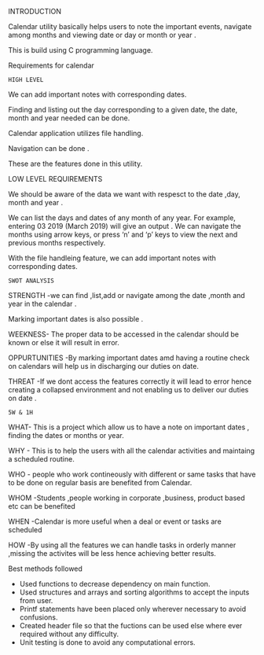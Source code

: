 INTRODUCTION

Calendar utility basically helps users to note the important events, navigate among months and viewing date or day or month or year .

This is build using C programming language.






Requirements for calendar 

    HIGH LEVEL
    
We can add important notes with corresponding dates.

Finding  and listing  out the day corresponding to a given date, the date,  month and year needed can be done.

Calendar application utilizes file handling.

Navigation can be done .

These are the features done in this utility.

   LOW LEVEL REQUIREMENTS 
   
We should be aware of the data we want with respesct to the date ,day, month and year .

We can list the days and dates of any month of any year. For example, entering 03 2019 (March 2019) will give an output 
.
We can navigate the months using arrow keys, or press ‘n’ and ‘p’ keys to view the next and previous months respectively.

With the file handleing  feature, we can add important notes with corresponding dates.

    SWOT ANALYSIS
    
STRENGTH -we can find ,list,add or navigate among the date ,month and year in the calendar .

Marking important dates is also possible .

WEEKNESS- The proper data to be accessed in the calendar should be known or else it will result in error.

OPPURTUNITIES -By marking important dates amd having a routine check on calendars will help us in discharging our duties on date.

THREAT -If we dont access the features correctly it will lead to error hence creating a collapsed environment and not enabling us to deliver our duties on date .

    5W & 1H
WHAT- This is a project which allow us to have a note on important dates , finding the dates or months or year.

WHY - This is to help the users with all the calendar activities and maintaing a scheduled routine.

WHO  - people who work contineously with different or same tasks that have to be done on regular basis are benefited from Calendar.

WHOM -Students ,people working in corporate ,business, product based etc can be benefited 

WHEN -Calendar is more useful when a deal or event or tasks are scheduled 

HOW -By using all the features we can handle tasks in orderly manner ,missing the activites will be less hence achieving better results.

Best methods followed
 * Used functions to decrease dependency on main function.
 * Used structures and arrays and sorting algorithms to accept the inputs from user.
 * Printf statements have been placed only wherever necessary to avoid confusions.
 * Created header file so that the fuctions can be used else where ever required without any difficulty.
 * Unit testing is done to avoid any computational errors.



